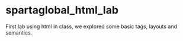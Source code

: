 # spartaglobal_html_lab
First lab using html in class, we explored some basic tags, layouts and semantics.
